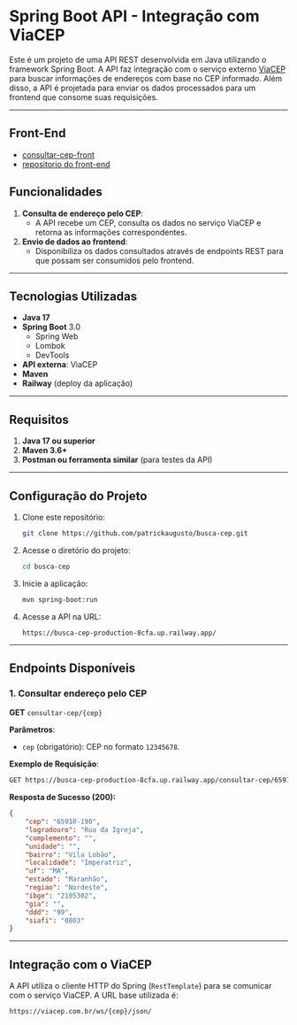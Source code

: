 # Spring Boot API - Integração com ViaCEP

Este é um projeto de uma API REST desenvolvida em Java utilizando o framework Spring Boot. A API faz integração com o serviço externo [ViaCEP](https://viacep.com.br) para buscar informações de endereços com base no CEP informado. Além disso, a API é projetada para enviar os dados processados para um frontend que consome suas requisições.

---

## Front-End 
- [consultar-cep-front](https://busca-cep-plum.vercel.app/)
- [repositorio do front-end](https://github.com/patrickaugusto/busca-cep-front)

## Funcionalidades

1. **Consulta de endereço pelo CEP**:
   - A API recebe um CEP, consulta os dados no serviço ViaCEP e retorna as informações correspondentes.
2. **Envio de dados ao frontend**:
   - Disponibiliza os dados consultados através de endpoints REST para que possam ser consumidos pelo frontend.

---

## Tecnologias Utilizadas

- **Java 17**
- **Spring Boot** 3.0
  - Spring Web
  - Lombok
  - DevTools
- **API externa**: ViaCEP
- **Maven**
- **Railway** (deploy da aplicação)

---

## Requisitos

1. **Java 17 ou superior**
2. **Maven 3.6+**
3. **Postman ou ferramenta similar** (para testes da API)

---

## Configuração do Projeto

1. Clone este repositório:
   ```bash
   git clone https://github.com/patrickaugusto/busca-cep.git
   ```

2. Acesse o diretório do projeto:
   ```bash
   cd busca-cep
   ```

4. Inicie a aplicação:
   ```bash
   mvn spring-boot:run
   ```

5. Acesse a API na URL:
   ```
   https://busca-cep-production-8cfa.up.railway.app/
   ```

---

## Endpoints Disponíveis

### 1. Consultar endereço pelo CEP

**GET** `consultar-cep/{cep}`

**Parâmetros**:
- `cep` (obrigatório): CEP no formato `12345678`.

**Exemplo de Requisição**:
```bash
GET https://busca-cep-production-8cfa.up.railway.app/consultar-cep/65910190
```

**Resposta de Sucesso (200):**
```json
{
    "cep": "65910-190",
    "logradouro": "Rua da Igreja",
    "complemento": "",
    "unidade": "",
    "bairro": "Vila Lobão",
    "localidade": "Imperatriz",
    "uf": "MA",
    "estado": "Maranhão",
    "regiao": "Nordeste",
    "ibge": "2105302",
    "gia": "",
    "ddd": "99",
    "siafi": "0803"
}
```

---

## Integração com o ViaCEP

A API utiliza o cliente HTTP do Spring (`RestTemplate`) para se comunicar com o serviço ViaCEP. A URL base utilizada é:
```
https://viacep.com.br/ws/{cep}/json/
```
